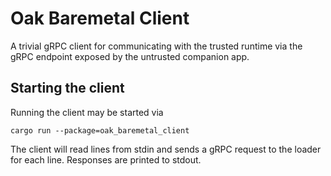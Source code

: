 # Oak Baremetal Client

A trivial gRPC client for communicating with the trusted runtime via the gRPC
endpoint exposed by the untrusted companion app.

## Starting the client

Running the client may be started via

```shell
cargo run --package=oak_baremetal_client
```

The client will read lines from stdin and sends a gRPC request to the loader for
each line. Responses are printed to stdout.
